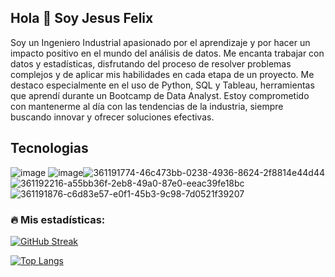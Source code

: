 ## Hola 👋 Soy Jesus Felix

Soy un Ingeniero Industrial apasionado por el aprendizaje y por hacer un impacto positivo en el mundo del análisis de datos. Me encanta trabajar con datos y estadísticas, disfrutando del proceso de resolver problemas complejos y de aplicar mis habilidades en cada etapa de un proyecto. Me destaco especialmente en el uso de Python, SQL y Tableau, herramientas que aprendí durante un Bootcamp de Data Analyst. Estoy comprometido con mantenerme al día con las tendencias de la industria, siempre buscando innovar y ofrecer soluciones efectivas.

## Tecnologias
![image](https://github.com/user-attachments/assets/19ef6113-9133-467b-a755-736a52611e80) ![image](https://github.com/user-attachments/assets/f554c342-5a02-4657-90b5-c36d39b74c04)![361191774-46c473bb-0238-4936-8624-2f8814e44d44](https://github.com/user-attachments/assets/0b0ac525-8197-43a1-8806-ab0fe89701ce)![361192216-a55bb36f-2eb8-49a0-87e0-eeac39fe18bc](https://github.com/user-attachments/assets/5a2f54d2-7a34-4729-9e21-908eb782fe03)![361191876-c6d83e57-e0f1-45b3-9c98-7d0521f39207](https://github.com/user-attachments/assets/3949cd0b-d42d-4bf9-95b4-7170a7155de1)



### :fire: Mis estadísticas:

[![GitHub Streak](http://github-readme-streak-stats.herokuapp.com?user=Marlon3010&theme=dark&background=000000)](https://git.io/streak-stats)

[![Top Langs](https://github-readme-stats.vercel.app/api/top-langs/?username=Marlon3010&layout=compact&theme=vision-friendly-dark)](https://github.com/anuraghazra/github-readme-stats)
